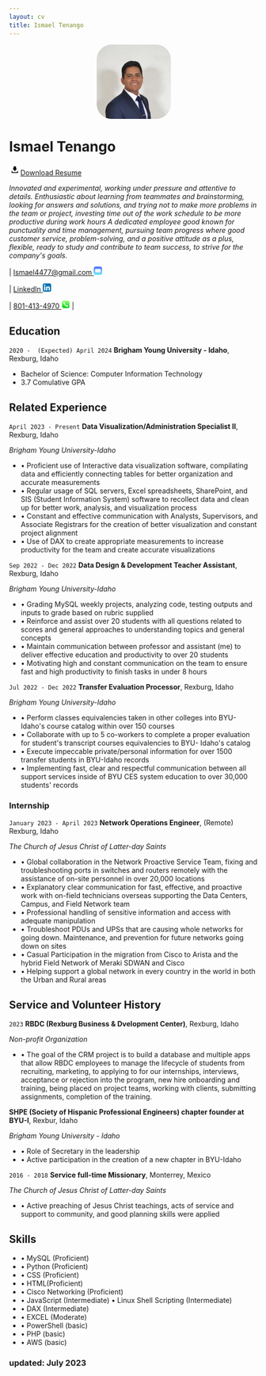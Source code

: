 ```yaml
---
layout: cv
title: Ismael Tenango
---
```

<div>


<img src="./photo.jpeg" alt="Ismael Tenango photo" style="margin-left: auto; margin-right: auto; display: block; width: 150px;
    border-radius: 20%;">
</div>


# Ismael Tenango

<a href="./IsmaelMoises_TenangoAnaya_Resume.docx" download="Download Ismael' Resume">
<img src="./download_logo.png" alt="Mail logo" style="width: 23px; border-radius: 20%;">Download Resume</a>

_Innovated and experimental, working under pressure and attentive to details. Enthusiastic about learning from teammates and brainstorming, looking for answers and solutions, and trying not to make more problems in the team or project, investing time out of the work schedule to be more productive during work hours
A dedicated employee good known for punctuality and time management, pursuing team progress where good customer service, problem-solving, and a positive attitude as a plus, flexible, ready to study and contribute to team success, to strive for the company's goals._

<div id="webaddress">
|
  <a href = "mailto: ismael4477@gmail.com">Ismael4477@gmail.com
  <a href="mailto: ismael4477@gmail.com" target="_blank"><img src="./mail_logo.png" alt="Mail logo" style="width: 17px; border-radius: 20%;"></a>

| 
  <a href="https://www.linkedin.com/in/ismael-tenango1998/">LinkedIn
  <a href="https://www.linkedin.com/in/ismael-tenango1998/" target="_blank"><img src="./linkedin_logo.png" alt="Linkedin logo" style="width: 17px; border-radius: 20%;"></a>
</a>

| 
  <a href="tel:8014134970">801-413-4970 </a>
  <a href="tel:8014134970" target="_blank"><img src="./phone_logo.png" alt="Phone logo" style="width: 17px; border-radius: 20%;"></a>
|
</div>


## Education

`2020 -  (Expected) April 2024`
__Brigham Young University - Idaho__, Rexburg, Idaho

- Bachelor of Science: Computer Information Technology 
- 3.7 Comulative GPA



## Related Experience

`April 2023 - Present`
__Data Visualization/Administration Specialist II__, Rexburg, Idaho

_Brigham Young University-Idaho_
- •	Proficient use of Interactive data visualization software, compilating data and efficiently connecting tables for better organization and accurate measurements
- •	Regular usage of SQL servers, Excel spreadsheets, SharePoint, and SIS (Student Information System) software to recollect data and clean up for better work, analysis, and visualization process
- •	Constant and effective communication with Analysts, Supervisors, and Associate Registrars for the creation of better visualization and constant project alignment
- •	Use of DAX to create appropriate measurements to increase productivity for the team and create accurate visualizations

`Sep 2022 - Dec 2022`
__Data Design & Development Teacher Assistant__, Rexburg, Idaho

_Brigham Young University-Idaho_
- •	Grading MySQL weekly projects, analyzing code, testing outputs and inputs to grade based on rubric supplied
- •	Reinforce and assist over 20 students with all questions related to scores and general approaches to understanding topics and general concepts
- •	Maintain communication between professor and assistant (me) to deliver effective education and productivity to over 20  students
- •	Motivating high and constant communication on the team to ensure fast and high productivity to finish tasks in under 8 hours

`Jul 2022 - Dec 2022`
__Transfer Evaluation Processor__, Rexburg, Idaho

_Brigham Young University-Idaho_
- •	Perform classes equivalencies taken in other colleges into BYU-Idaho's course catalog within over 150 courses
- •	Collaborate with up to 5 co-workers to complete a proper evaluation for student's transcript courses equivalencies to BYU- Idaho's catalog
- •	Execute impeccable private/personal information for over 1500 transfer students in BYU-Idaho records
- •	Implementing fast, clear and respectful communication between all support services inside of BYU CES system education to over 30,000 students' records



### Internship

`January 2023 - April 2023`
__Network Operations Engineer__, (Remote) Rexburg, Idaho

_The Church of Jesus Christ of Latter-day Saints_
- • Global collaboration in the Network Proactive Service Team, fixing and troubleshooting ports in switches and routers remotely with the assistance of on-site personnel in over 20,000 locations
- • Explanatory clear communication for fast, effective, and proactive work with on-field technicians overseas supporting the Data Centers, Campus, and Field Network team
- • Professional handling of sensitive information and access with adequate manipulation 
- • Troubleshoot PDUs and UPSs that are causing whole networks for going down. Maintenance, and prevention for future networks going down on sites
- • Casual Participation in the migration from Cisco to Arista and the hybrid Field Network of Meraki SDWAN and Cisco
- • Helping support a global network in every country in the world in both the Urban and Rural areas



## Service and Volunteer History

`2023`
__RBDC (Rexburg Business & Dvelopment Center)__, Rexburg, Idaho

_Non-profit Organization_
- • The goal of the CRM project is to build a database and multiple apps that allow RBDC employees
to manage the lifecycle of students from recruiting, marketing, to applying to for our internships,
interviews, acceptance or rejection into the program, new hire onboarding and training, being
placed on project teams, working with clients, submitting assignments, completion of the
training.

__SHPE (Society of Hispanic Professional Engineers) chapter founder at BYU-I__, Rexbur, Idaho

_Brigham Young University - Idaho_
- • Role of Secretary in the leadership
- • Active participation in the creation of a new chapter in BYU-Idaho

`2016 - 2018`
__Service full-time Missionary__, Monterrey, Mexico

_The Church of Jesus Christ of Latter-day Saints_
- • Active preaching of Jesus Christ teachings, acts of service and support to community, and good planning skills were applied

## Skills


- •	MySQL (Proficient)
- •	Python (Proficient)
- •	CSS (Proficient)
- •	HTML(Proficient)
- •	Cisco Networking (Proficient)
- •	JavaScript (Intermediate)	•	Linux Shell Scripting (Intermediate)
- •	DAX (Intermediate)
- •	EXCEL (Moderate)
- •	PowerShell (basic)
- •	PHP (basic)
- •	AWS (basic)

### updated: July 2023


